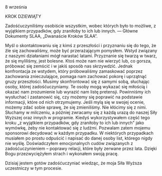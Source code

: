 8 września

KROK DZIEWIĄTY

 Zadośćuczyniliśmy osobiście wszystkim, wobec których było to możliwe, z wyjątkiem przypadków, gdy zraniłoby to ich lub innych. — Główne Dokumenty SLAA, „Dwanaście Kroków SLAA”.

 Myśl o skontaktowaniu się z kimś z przeszłości i przyznaniu się do tego, że źle się zachowaliśmy, może być przerażającym pomysłem. Wstyd związany z naszymi działaniami mógł narastać latami. Przyznanie się twarzą w twarz, że się myliliśmy, jest bolesne. Ktoś może nam nie wierzyć lub, co gorsza, próbować się zemścić i w jakiś sposób nas skrzywdzić. Jednak konfrontacja ze wstydem, który próbowaliśmy zamaskować poprzez zachowania znieczulające, pomaga nam zachować pokorę i uprzątnąć gruzy przeszłości. Musimy skonfrontować się z samymi sobą, słuchając osoby, której zadośćuczyniamy. Te osoby mogą wykazać się miłością i okazać nam zrozumienie lub wyrazić nam listę pretensji. Powinniśmy ich wysłuchać i zastanowić się, czy możemy się poprawić na podstawie informacji, które od nich otrzymujemy. Jeśli mylą się w swojej ocenie, możemy zdać sobie sprawę, że się zmieniliśmy. Nie kłócimy się z nimi. Słuchamy w milczeniu, a później zwracamy się z każdą urazą do naszej Siły Wyższej oraz innych w programie. Kiedyś wykorzystywałem część tego kroku „z wyjątkiem przypadków, gdy zraniłoby to ich lub innych" jako wymówkę, żeby nie kontaktować się z ludźmi. Pozwalam zatem mojemu sponsorowi decydować w każdym przypadku. W niektórych przypadkach musiałem po prostu odpuścić i napisać do danej osoby list, którego nigdy nie wyślę. Doświadczyłem emocjonalnych cudów związanych z zadośćuczynieniem – poprawy relacji, które były zerwane przez lata. Dzięki Bogu przezwyciężyłem strach i wykonałem swoją pracę.

Dzisiaj jestem gotów zadośćuczyniać wiedząc, że moja Siła Wyższa uczestniczy w tym procesie.
